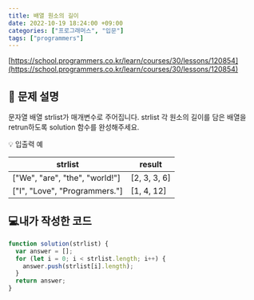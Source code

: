 ```yaml
---
title: 배열 원소의 길이
date: 2022-10-19 18:24:00 +09:00
categories: ["프로그래머스", "입문"]
tags: ["programmers"]
---
```


[https://school.programmers.co.kr/learn/courses/30/lessons/120854](https://school.programmers.co.kr/learn/courses/30/lessons/120854)

## 📔 문제 설명

문자열 배열 strlist가 매개변수로 주어집니다. strlist 각 원소의 길이를 담은 배열을 retrun하도록 solution 함수를 완성해주세요.

💡 입출력 예

| strlist                        | result       |
| ------------------------------ | ------------ |
| ["We", "are", "the", "world!"] | [2, 3, 3, 6] |
| ["I", "Love", "Programmers."]  | [1, 4, 12]   |

## 💻내가 작성한 코드

```js
function solution(strlist) {
  var answer = [];
  for (let i = 0; i < strlist.length; i++) {
    answer.push(strlist[i].length);
  }
  return answer;
}
```
